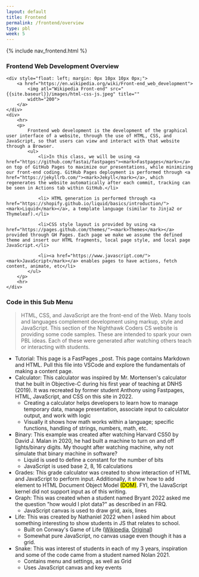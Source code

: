 ```yaml
---
layout: default
title: Frontend
permalink: /frontend/overview
type: pbl
week: 5
---
```


{% include nav_frontend.html %}

### Frontend Web Development Overview

<div>

    <div style="float: left; margin: 0px 10px 10px 0px;">
        <a href="https://en.wikipedia.org/wiki/Front-end_web_development">
            <img atl="Wikipedia Front-end" src="{{site.baseurl}}/images/html-css-js.jpeg" title=""
            width="200">
        </a>
    </div>
    <div>
        <hr>
        <p>
            Frontend web development is the development of the graphical user interface of a website, through the use of HTML, CSS, and JavaScript, so that users can view and interact with that website through a Browser.  
            <ul>
                <li>In this class, we will be using <a href="https://github.com/fastai/fastpages"><mark>Fastpages</mark></a> on top of GitHub Pages to maximize our presentations, while minimizing our front-end coding. GitHub Pages deployment is performed through <a href="https://jekyllrb.com/"><mark>Jekyll</mark></a>, which regenerates the website automatically after each commit, tracking can be seen in Actions tab within GitHub.</li>

                <li> HTML generation is performed through <a href="https://shopify.github.io/liquid/basics/introduction/"><mark>Liquid</mark></a>, a template language (similar to Jinja2 or Thymeleaf).</li>

                <li>CSS style layout is provided by using <a href="https://pages.github.com/themes/"><mark>Themes</mark></a> provided through GH Pages. Each page we make we assume the defined theme and insert our HTML fragments, local page style, and local page JavaScript.</li>

                <li><a href="https://www.javascript.com/"><mark>JavaScript</mark></a> enables pages to have actions, fetch content, animate, etc</li> 
            </ul>
        </p>
        <hr>
    </div>

</div>

### Code in this Sub Menu
> HTML, CSS, and JavaScript are the front-end of the Web.  Many tools and languages complement development using markup, style and JavaScript.  This section of the Nighthawk Coders CS website is providing some code samples.  These are intended to spark your own PBL ideas.  Each of these were generated after watching others teach or interacting with students.
- Tutorial: This page is a FastPages _post.  This page contains Markdown and HTML.  Pull this file into VSCode and explore the fundamentals of making a content page.
- Calculator: This calculator was inspired by Mr. Mortensen's calculator that he built in Objective-C during his first year of teaching at DNHS (2019). It was recreated by former student Anthony using Fastpages, HTML, JavaScript, and CSS on this site in 2022.
    - Creating a calculator helps developers to learn how to manage temporary data, manage presentation, associate input to calculator output, and work with logic
    - Visually it shows how math works within a language; specific functions, handling of strings, numbers, math, etc.
- Binary: This example was created after watching Harvard CS50 by David J. Malan in 2020, he had built a machine to turn on and off lights/binary digits.  My thought after watching machine, why not simulate that binary machine in software?
    - Liquid is used to define a constant for the number of bits
    - JavaScript is used base 2, 8, 16 calculations
- Grades: This grade calculator was created to show interaction of HTML and JavaScript to perform input.  Additionally, it show how to add element to HTML Document Object Model <mark>(DOM)</mark>.  FYI, the IJavaScript kernel did not support input as of this writing.
- Graph: This was created when a student named Bryant 2022 asked me the question "how would I plot data?" as described in an FRQ.
    - JavaScript canvas is used to draw grid, axis, lines
- Life: This was created by Nathaniel 2022 when I asked him about something interesting to show students in JS that relates to school.
    - Built on Conway's Game of Life ([Wikipedia](https://en.wikipedia.org/wiki/Conway%27s_Game_of_Life), [Original](https://playgameoflife.com/))
    - Somewhat pure JavaScript, no canvas usage even though it has a grid.
- Snake: This was interest of students in each of my 3 years, inspiration and some of the code came from a student named Nolan 2021.
    - Contains menu and settings, as well as Grid
    - Uses JavaScript canvas and key events
